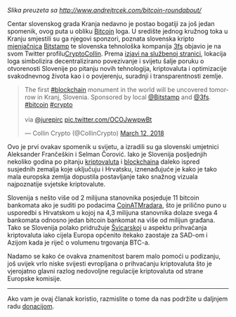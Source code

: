 _Slika preuzeta sa http://www.andrejtrcek.com/bitcoin-roundabout/_

Centar slovenskog grada Kranja nedavno je postao bogatiji za još jedan spomenik, ovog puta u obliku [Bitcoin][btc] loga. U središte jednog kružnog toka u Kranju smjestili su ga njegovi sponzori, poznata slovenska kripto [mjenjačnica][exc] [Bitstamp][bitstamp] te slovenska tehnološka kompanija [3fs][3fs] objavio je na svom Twitter profilu[CryptoCollin][collin]. Prema [izjavi na službenoj stranici][link], lokacija loga simbolizira decentralizirano povezivanje i svijetu šalje poruku o otvorenosti Slovenije po pitanju novih tehnologija, kriptovaluta i optimizacije svakodnevnog života kao i o povjerenju, suradnji i transparentnosti zemlje.

<blockquote class="twitter-tweet" data-lang="en"><p lang="en" dir="ltr">The first <a href="https://twitter.com/hashtag/blockchain?src=hash&amp;ref_src=twsrc%5Etfw">#blockchain</a> monument in the world will be uncovered tomorrow in Kranj, Slovenia.  Sponsored by local <a href="https://twitter.com/Bitstamp?ref_src=twsrc%5Etfw">@Bitstamp</a> and <a href="https://twitter.com/3fs?ref_src=twsrc%5Etfw">@3fs</a>. <a href="https://twitter.com/hashtag/bitcoin?src=hash&amp;ref_src=twsrc%5Etfw">#bitcoin</a> <a href="https://twitter.com/hashtag/crypto?src=hash&amp;ref_src=twsrc%5Etfw">#crypto</a> <br><br>via <a href="https://twitter.com/jurepirc?ref_src=twsrc%5Etfw">@jurepirc</a> <a href="https://t.co/OCOJwwpwBt">pic.twitter.com/OCOJwwpwBt</a></p>&mdash; Collin Crypto (@CollinCrypto) <a href="https://twitter.com/CollinCrypto/status/973179144468094976?ref_src=twsrc%5Etfw">March 12, 2018</a></blockquote>
<script async src="https://platform.twitter.com/widgets.js" charset="utf-8"></script>

Ovo je prvi ovakav spomenik u svijetu, a izradili su ga slovenski umjetnici Aleksander Frančeškin i Selman Čorović. Iako je Slovenija posljednjih nekoliko godina po pitanju [kriptovaluta][cc] i [blockchaina][bc] daleko ispred susjednih zemalja koje uključuju i Hrvatsku, iznenađujuće je kako je tako mala europska zemlja dopustila postavljanje tako snažnog vizuala najpoznatije svjetske kriptovalute. 

Slovenija s nešto više od 2 milijuna stanovnika posjeduje 11 bitcoin bankomata ako je suditi po podacima [CoinATMradara][atm], što je prilično puno u usporedbi s Hrvatskom u kojoj na 4,3 milijuna stanovnika dolaze svega 4 bankomata odnosno jedan bitcoin bankomat na više od milijun građana. Tako se Slovenija polako pridružuje [Švicarskoj][švic] u aspektu prihvaćanja kriptovaluta iako cijela Europa općenito itekako zaostaje za SAD-om i Azijom kada je riječ o volumenu trgovanja BTC-a.

Nadamo se kako će ovakva znamenitost barem malo pomoći u podizanju, još uvijek vrlo niske svijesti evropljana o prihvaćanju kriptovaluta što je vjerojatno glavni razlog nedovoljne regulacije kriptovaluta od strane Europske komisije.

---

Ako vam je ovaj članak koristio, razmislite o tome da nas podržite u daljnjem radu [donacijom][donate].

[donate]: https://bitfalls.com/hr/donate

[btc]: https://bitfalls.com/hr/2017/09/01/send-receive-bitcoin/
[bc]: https://bitfalls.com/hr/2017/08/20/blockchain-explained-blockchain-works/
[atm]: https://bitfalls.com/hr/2017/09/01/send-receive-bitcoin/
[exc]: https://bitfalls.com/hr/glossary/#exchange
[švic]: https://bitfalls.com/hr/2018/02/20/switzerland-publishes-ico-regulations-crypto-token-classifications/
[bitstamp]: https://www.bitstamp.net/
[3fs]: http://3fs.si/
[collin]: https://twitter.com/CollinCrypto/status/973179144468094976
[cc]: https://bitfalls.com/hr/2017/08/20/cryptocurrency/
[link]: https://www.blockchainmonument.net/o-obelezju
